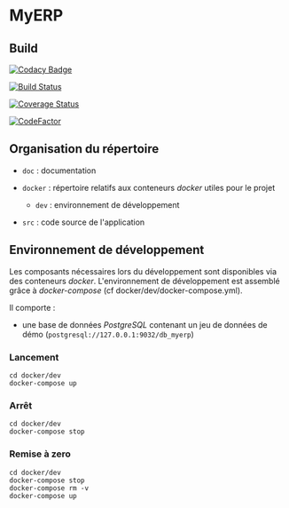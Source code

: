 # MyERP

## Build

[![Codacy Badge](https://api.codacy.com/project/badge/Grade/16f296c3c8ef44cf910693190f4fc373)](https://app.codacy.com/app/Vawi/Projet_9?utm_source=github.com&utm_medium=referral&utm_content=Vawi/Projet_9&utm_campaign=Badge_Grade_Dashboard)

[![Build Status](https://travis-ci.org/Vawi/Projet_9.svg?branch=master)](https://travis-ci.org/Vawi/Projet_9)

[![Coverage Status](https://coveralls.io/repos/github/Vawi/Projet_9/badge.svg?branch=master)](https://coveralls.io/github/Vawi/Projet_9?branch=master)

[![CodeFactor](https://www.codefactor.io/repository/github/vawi/projet_9/badge)](https://www.codefactor.io/repository/github/vawi/projet_9)

## Organisation du répertoire

*   `doc` : documentation

*   `docker` : répertoire relatifs aux conteneurs _docker_ utiles pour le projet

    *   `dev` : environnement de développement
    
*   `src` : code source de l'application

## Environnement de développement

Les composants nécessaires lors du développement sont disponibles via des conteneurs _docker_.
L'environnement de développement est assemblé grâce à _docker-compose_
(cf docker/dev/docker-compose.yml).

Il comporte :

*   une base de données _PostgreSQL_ contenant un jeu de données de démo (`postgresql://127.0.0.1:9032/db_myerp`)

### Lancement

    cd docker/dev
    docker-compose up

### Arrêt

    cd docker/dev
    docker-compose stop

### Remise à zero

    cd docker/dev
    docker-compose stop
    docker-compose rm -v
    docker-compose up
